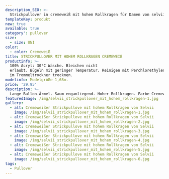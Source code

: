 ```yaml
---
description_SEO: >-
  Strickpullover in cremeweiß mit hohem Rollkragen für Damen von selvii.
templateKey: produkt
new: true
available: true
category': pullover
size:
  - size: UNI
color:
  - color: Cremeweiß
title: STRICKPULLOVER MIT HOHEM ROLLKRAGEN CREMEWEIß
productinfo: >-
  100% Acryl: 30°C Wäsche. Bleichen nicht
  erlaubt. Bügeln mit geringer Temperatur. Reinigen mit Perchlorethylen. Nicht
  im Trommeltrockner trocknen.
modelinfo: Modelgröße 1,68m.
price: '29.95'
description: >-
  Lange Ballon-Ärmel. Saum enganliegend. Hoher Rollkragen. Farbe Cremeweiß.
featuredImage: /img/selvii_strickpullover_mit_hohem_rollkragen-1.jpg
gallery:
  - alt: Cremeweißer Strickpullove mit hohem Rollkragen von Selvii
    image: /img/selvii_strickpullover_mit_hohem_rollkragen-1.jpg
  - alt: Cremeweißer Strickpullove mit hohem Rollkragen von Selvii
    image: /img/selvii_strickpullover_mit_hohem_rollkragen-2.jpg
  - alt: Cremeweißer Strickpullove mit hohem Rollkragen von Selvii
    image: /img/selvii_strickpullover_mit_hohem_rollkragen-3.jpg
  - alt: Cremeweißer Strickpullove mit hohem Rollkragen von Selvii
    image: /img/selvii_strickpullover_mit_hohem_rollkragen-4.jpg
  - alt: Cremeweißer Strickpullove mit hohem Rollkragen von Selvii
    image: /img/selvii_strickpullover_mit_hohem_rollkragen-5.jpg
  - alt: Cremeweißer Strickpullove mit hohem Rollkragen von Selvii
    image: /img/selvii_strickpullover_mit_hohem_rollkragen-6.jpg
tags:
  - Pullover
---
```


